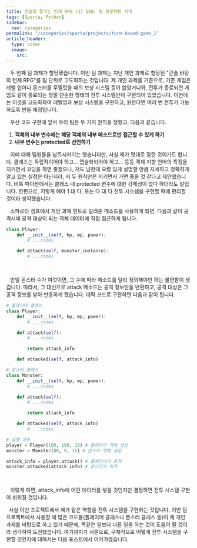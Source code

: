 ```yaml
---
title: 콘솔로 즐기는 턴제 RPG (1) &58; 팀 프로젝트 시작
tags: [Sparta, Python]
sidebar:
  nav: categories
permalink: "/categories/sparta/projects/turn-based-game_1"
article_header:
  type: cover
  image:
    src:
---
```


<div class="article__content" markdown="1">

&ensp; 두 번째 팀 과제가 할당됐습니다. 이번 팀 과제는 지난 개인 과제로 할당된 "콘솔 바탕의 턴제 RPG"를 팀 단위로 고도화하는 것입니다. 제 개인 과제를 기준으로, 기존 게임은 레벨 업이나 몬스터를 무찔렀을 때의 보상 시스템 등이 없었거니와, 전투가 종료되면 게임도 같이 종료되는 정말 단순한 형태의 전투 시스템만이 구현되어 있었습니다. 이번에는 이것을 고도화하여 레벨업과 보상 시스템을 구현하고, 원한다면 여러 번 전투가 가능하도록 만들 예정입니다.

&ensp; 우선 코드 구현에 앞서 우리 팀은 두 가지 원칙을 정했고, 다음과 같습니다.

1. **객체의 내부 변수에는 해당 객체의 내부 메소드로만 접근할 수 있게 하기**
2. **내부 변수는 protected로 선언하기**

&ensp; 이에 대해 팀원들을 납득시키기는 했습니다만, 사실 제가 멋대로 정한 것이기도 합니다. 클래스는 독립적이어야 하고... 캡슐화되어야 하고... 등등 객체 지향 언어의 특징을 지키면서 코딩을 하면 좋겠으나, 저도 남한테 요령 있게 설명할 만큼 자세하고 정확하게 알고 있는 실정은 아닌지라, 저 두 원칙만은 지키면서 가면 좋을 것 같다고 제안했습니다. 비록 파이썬에서는 클래스 내 protected 변수에 대한 강제성이 없다 하더라도 말입니다. 한편으로, 저렇게 해야 1 대 다, 또는 다 대 다 전투 시스템을 구현할 때에 편리할 것이라 생각했습니다.

&ensp; 스파르타 캠프에서 개인 과제 힌트로 알려준 메소드를 사용하게 되면, 다음과 같이 공격시에 공격 대상이 되는 객체 데이터에 직접 접근하게 됩니다.

```python
class Player:
    def __init__(self, hp, mp, power):
        # ...codes

    def attack(self, monster_instance):
        # ...codes

```

<br/>

&ensp; 만일 몬스터 수가 여럿이면, 그 수에 따라 메소드를 달리 정의해야만 하는 불편함이 생깁니다. 따라서, 그 대신으로 attack 메소드는 공격 정보만을 반환하고, 공격 대상은 그 공격 정보를 받아 반응하게 했습니다. 대략 코드로 구현하면 다음과 같이 됩니다.

```python
# 플레이어 클래스
class Player:
    def __init__(self, hp, mp, power):
        # ...codes

    def attack(self):
        # ...codes

        return attack_info

    def attacked(self, attack_info)

# 몬스터 클래스
class Monster:
    def __init__(self, hp, mp, power):
        # ...codes

    def attack(self):
        # ...codes

        return attack_info

    def attacked(self, attack_info)
        # ...codes

# 실행 코드
player = Player(100, 100, 10) # 플레이어 객체 생성
monster = Monster(80, 0, 15) # 몬스터 객체 생성

attack_info = player.attack() # 플레이어가 공격
monster.attacked(attack_info) # 몬스터가 피격
```

<br/>

&ensp; 이렇게 하면, attack_info에 어떤 데이터를 넣을 것인지만 결정하면 전투 시스템 구현이 쉬워질 것입니다.

&ensp;사실 이번 프로젝트에서 제가 맡은 역할을 전투 시스템을 구현하는 것입니다. 이번 팀 프로젝트에서 사용할 꽤 많은 코드들(플레이어 클래스나 몬스터 클래스 등)이 제 개인 과제를 바탕으로 하고 있기 때문에, 똑같은 일보다 다른 일을 하는 것이 도움이 될 것이라 생각하여 도전했습니다. 여기까지가 서론으로, 구체적으로 어떻게 전투 시스템을 구현할 것인지에 대해서는 다음 포스트에서 이어가겠습니다.

</div>
